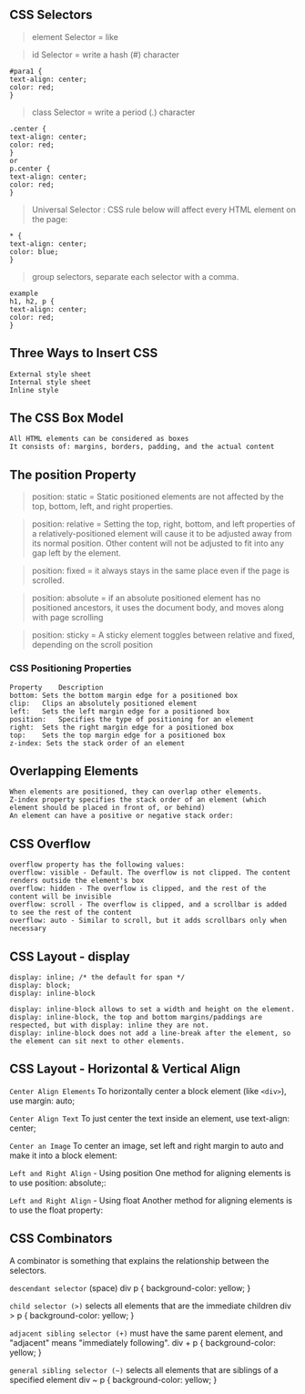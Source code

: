## CSS Selectors

> element Selector = like <p>

> id Selector = write a hash (#) character

    #para1 {
    text-align: center;
    color: red;
    }

> class Selector = write a period (.) character

    .center {
    text-align: center;
    color: red;
    }
    or
    p.center {
    text-align: center;
    color: red;
    }

> Universal Selector : CSS rule below will affect every HTML element on the page:

    * {
    text-align: center;
    color: blue;
    }

> group selectors, separate each selector with a comma.

    example
    h1, h2, p {
    text-align: center;
    color: red;
    }

## Three Ways to Insert CSS

    External style sheet
    Internal style sheet
    Inline style

## The CSS Box Model

    All HTML elements can be considered as boxes
    It consists of: margins, borders, padding, and the actual content

## The position Property

> position: static = Static positioned elements are not affected by the top, bottom, left, and right properties.

> position: relative = Setting the top, right, bottom, and left properties of a relatively-positioned element will cause it to be adjusted away from its normal position. Other content will not be adjusted to fit into any gap left by the element.

> position: fixed = it always stays in the same place even if the page is scrolled.

> position: absolute = if an absolute positioned element has no positioned ancestors, it uses the document body, and moves along with
> page scrolling

> position: sticky = A sticky element toggles between relative and fixed, depending on the scroll position

### CSS Positioning Properties

    Property	Description
    bottom:	Sets the bottom margin edge for a positioned box
    clip:	Clips an absolutely positioned element
    left:	Sets the left margin edge for a positioned box
    position:	Specifies the type of positioning for an element
    right:	Sets the right margin edge for a positioned box
    top:	Sets the top margin edge for a positioned box
    z-index: Sets the stack order of an element

## Overlapping Elements

    When elements are positioned, they can overlap other elements.
    Z-index property specifies the stack order of an element (which element should be placed in front of, or behind)
    An element can have a positive or negative stack order:

## CSS Overflow

    overflow property has the following values:
    overflow: visible - Default. The overflow is not clipped. The content renders outside the element's box
    overflow: hidden - The overflow is clipped, and the rest of the content will be invisible
    overflow: scroll - The overflow is clipped, and a scrollbar is added to see the rest of the content
    overflow: auto - Similar to scroll, but it adds scrollbars only when necessary

## CSS Layout - display

    display: inline; /* the default for span */
    display: block;
    display: inline-block

    display: inline-block allows to set a width and height on the element.
    display: inline-block, the top and bottom margins/paddings are respected, but with display: inline they are not.
    display: inline-block does not add a line-break after the element, so the element can sit next to other elements.

## CSS Layout - Horizontal & Vertical Align

`Center Align Elements`
To horizontally center a block element (like `<div>`), use margin: auto;

`Center Align Text`
To just center the text inside an element, use text-align: center;

`Center an Image`
To center an image, set left and right margin to auto and make it into a block element:

`Left and Right Align` - Using position
One method for aligning elements is to use position: absolute;:

`Left and Right Align` - Using float
Another method for aligning elements is to use the float property:

## CSS Combinators

A combinator is something that explains the relationship between the selectors.

`descendant selector` (space)
div p {
background-color: yellow;
}

`child selector (>)`
selects all elements that are the immediate children
div > p {
background-color: yellow;
}

`adjacent sibling selector (+)`
must have the same parent element, and "adjacent" means "immediately following".
div + p {
background-color: yellow;
}

`general sibling selector (~)`
selects all elements that are siblings of a specified element
div ~ p {
background-color: yellow;
}

